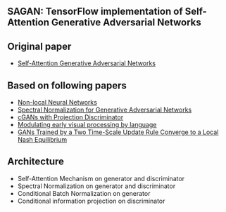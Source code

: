 ## SAGAN: TensorFlow implementation of Self-Attention Generative Adversarial Networks

## Original paper 
* [Self-Attention Generative Adversarial Networks](https://arxiv.org/pdf/1805.08318.pdf)

## Based on following papers
* [Non-local Neural Networks](https://arxiv.org/pdf/1711.07971.pdf)
* [Spectral Normalization for Generative Adversarial Networks](https://arxiv.org/pdf/1802.05957.pdf)
* [cGANs with Projection Discriminator](https://arxiv.org/pdf/1802.05637.pdf)
* [Modulating early visual processing by language](https://arxiv.org/pdf/1707.00683.pdf)
* [GANs Trained by a Two Time-Scale Update Rule Converge to a Local Nash Equilibrium](https://arxiv.org/pdf/1706.08500.pdf)

## Architecture
* Self-Attention Mechanism on generator and discriminator
* Spectral Normalization on generator and discriminator
* Conditional Batch Normalization on generator
* Conditional information projection on discriminator
